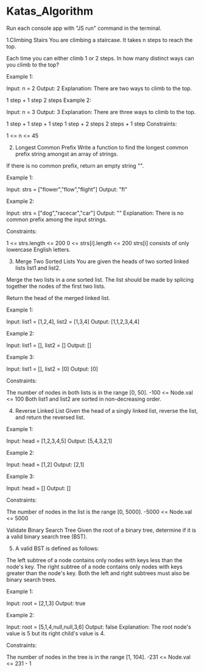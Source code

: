 # Katas_Algorithm
Run each console app with "JS run" command in the terminal.

1.Climbing Stairs
You are climbing a staircase. It takes n steps to reach the top.

Each time you can either climb 1 or 2 steps. In how many distinct ways can you climb to the top?

Example 1:

Input: n = 2 Output: 2 Explanation: There are two ways to climb to the top.

1 step + 1 step
2 steps
Example 2:

Input: n = 3 Output: 3 Explanation: There are three ways to climb to the top.

1 step + 1 step + 1 step
1 step + 2 steps
2 steps + 1 step
Constraints:

1 <= n <= 45


2. Longest Common Prefix
Write a function to find the longest common prefix string amongst an array of strings.

If there is no common prefix, return an empty string "".

Example 1:

Input: strs = ["flower","flow","flight"] Output: "fl"

Example 2:

Input: strs = ["dog","racecar","car"] Output: "" Explanation: There is no common prefix among the input strings.

Constraints:

1 <= strs.length <= 200 0 <= strs[i].length <= 200 strs[i] consists of only lowercase English letters.


3. Merge Two Sorted Lists
You are given the heads of two sorted linked lists list1 and list2.

Merge the two lists in a one sorted list. The list should be made by splicing together the nodes of the first two lists.

Return the head of the merged linked list.

Example 1:

Input: list1 = [1,2,4], list2 = [1,3,4] Output: [1,1,2,3,4,4]

Example 2:

Input: list1 = [], list2 = [] Output: []

Example 3:

Input: list1 = [], list2 = [0] Output: [0]

Constraints:

The number of nodes in both lists is in the range [0, 50]. -100 <= Node.val <= 100 Both list1 and list2 are sorted in non-decreasing order.


4. Reverse Linked List
Given the head of a singly linked list, reverse the list, and return the reversed list.

Example 1:

Input: head = [1,2,3,4,5] Output: [5,4,3,2,1]

Example 2:

Input: head = [1,2] Output: [2,1]

Example 3:

Input: head = [] Output: []

Constraints:

The number of nodes in the list is the range [0, 5000]. -5000 <= Node.val <= 5000

Validate Binary Search Tree
Given the root of a binary tree, determine if it is a valid binary search tree (BST).


5. A valid BST is defined as follows:

The left subtree of a node contains only nodes with keys less than the node's key. The right subtree of a node contains only nodes with keys greater than the node's key. Both the left and right subtrees must also be binary search trees.

Example 1:

Input: root = [2,1,3] Output: true

Example 2:

Input: root = [5,1,4,null,null,3,6] Output: false Explanation: The root node's value is 5 but its right child's value is 4.

Constraints:

The number of nodes in the tree is in the range [1, 104]. -231 <= Node.val <= 231 - 1
